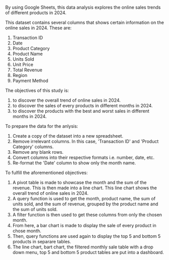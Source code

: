 By using Google Sheets, this data analysis explores the online sales trends of different products in 2024.


This dataset contains several columns that shows certain information on the online sales in 2024. These are:
1. Transaction ID
2. Date
3. Product Category
4. Product Name
5. Units Sold
6. Unit Price
7. Total Revenue
8. Region
9. Payment Method


The objectives of this study is:
1. to discover the overall trend of online sales in 2024.
2. to discover the sales of every products in different months in 2024.
3. to discover the products with the best and worst sales in different months in 2024.


To prepare the data for the anlysis:
1. Create a copy of the dataset into a new spreadsheet.
2. Remove irrelevant columns. In this case, 'Transaction ID' and 'Product Category' columns.
3. Remove any blank rows.
4. Convert columns into their respective formats i.e. number, date, etc.
5. Re-format the 'Date' column to show only the month name.


To fulfill the aforementioned objectives: 
1. A pivot table is made to showcase the month and the sum of the revenue. This is then made into a line chart. This line chart shows the overall trend of online sales in 2024.
2. A query function is used to get the month, product name, the sum of units sold, and the sum of revenue, grouped by the product name and the sum of units sold.
3. A filter function is then used to get these columns from only the chosen month.
4. From here, a bar chart is made to display the sale of every product in chose month.
5. Then, query functions are used again to display the top 5 and bottom 5 products in separare tables.
6. The line chart, bart chart, the filtered monthly sale table with a drop down menu, top 5 and bottom 5 product tables are put into a dashboard.
